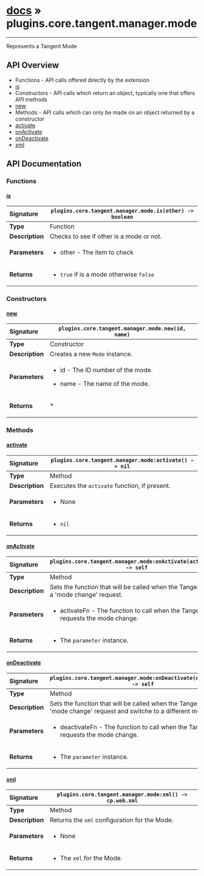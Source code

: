 # [docs](index.md) » plugins.core.tangent.manager.mode
---

Represents a Tangent Mode

## API Overview
* Functions - API calls offered directly by the extension
 * [is](#is)
* Constructors - API calls which return an object, typically one that offers API methods
 * [new](#new)
* Methods - API calls which can only be made on an object returned by a constructor
 * [activate](#activate)
 * [onActivate](#onactivate)
 * [onDeactivate](#ondeactivate)
 * [xml](#xml)

## API Documentation

### Functions

#### [is](#is)
| <span style="float: left;">**Signature**</span> | <span style="float: left;">`plugins.core.tangent.manager.mode.is(other) -> boolean` </span>                                                          |
| -----------------------------------------------------|---------------------------------------------------------------------------------------------------------|
| **Type**                                             | Function                                                                                         |
| **Description**                                      | Checks to see if other is a mode or not.                                                                                         |
| **Parameters**                                       | <ul><li>other - The item to check</li></ul>   |
| **Returns**                                          | <ul><li><code>true</code> if is a mode otherwise <code>false</code></li></ul>            |

### Constructors

#### [new](#new)
| <span style="float: left;">**Signature**</span> | <span style="float: left;">`plugins.core.tangent.manager.mode.new(id, name)` </span>                                                          |
| -----------------------------------------------------|---------------------------------------------------------------------------------------------------------|
| **Type**                                             | Constructor                                                                                         |
| **Description**                                      | Creates a new `Mode` instance.                                                                                         |
| **Parameters**                                       | <ul><li>id        - The ID number of the mode.</li></ul><ul><li>name      - The name of the mode.</li></ul>   |
| **Returns**                                          | <p>*</p>            |

### Methods

#### [activate](#activate)
| <span style="float: left;">**Signature**</span> | <span style="float: left;">`plugins.core.tangent.manager.mode:activate() -> nil` </span>                                                          |
| -----------------------------------------------------|---------------------------------------------------------------------------------------------------------|
| **Type**                                             | Method                                                                                         |
| **Description**                                      | Executes the `activate` function, if present.                                                                                         |
| **Parameters**                                       | <ul><li>None</li></ul>   |
| **Returns**                                          | <ul><li><code>nil</code></li></ul>            |

#### [onActivate](#onactivate)
| <span style="float: left;">**Signature**</span> | <span style="float: left;">`plugins.core.tangent.manager.mode:onActivate(activateFn) -> self` </span>                                                          |
| -----------------------------------------------------|---------------------------------------------------------------------------------------------------------|
| **Type**                                             | Method                                                                                         |
| **Description**                                      | Sets the function that will be called when the Tangent sends a 'mode change' request.                                                                                         |
| **Parameters**                                       | <ul><li>activateFn     - The function to call when the Tangent requests the mode change.</li></ul>   |
| **Returns**                                          | <ul><li>The <code>parameter</code> instance.</li></ul>            |

#### [onDeactivate](#ondeactivate)
| <span style="float: left;">**Signature**</span> | <span style="float: left;">`plugins.core.tangent.manager.mode:onDeactivate(deactivateFn) -> self` </span>                                                          |
| -----------------------------------------------------|---------------------------------------------------------------------------------------------------------|
| **Type**                                             | Method                                                                                         |
| **Description**                                      | Sets the function that will be called when the Tangent sends a 'mode change' request and switche to a different mode.                                                                                         |
| **Parameters**                                       | <ul><li>deactivateFn     - The function to call when the Tangent requests the mode change.</li></ul>   |
| **Returns**                                          | <ul><li>The <code>parameter</code> instance.</li></ul>            |

#### [xml](#xml)
| <span style="float: left;">**Signature**</span> | <span style="float: left;">`plugins.core.tangent.manager.mode:xml() -> cp.web.xml` </span>                                                          |
| -----------------------------------------------------|---------------------------------------------------------------------------------------------------------|
| **Type**                                             | Method                                                                                         |
| **Description**                                      | Returns the `xml` configuration for the Mode.                                                                                         |
| **Parameters**                                       | <ul><li>None</li></ul>   |
| **Returns**                                          | <ul><li>The <code>xml</code> for the Mode.</li></ul>            |

